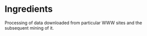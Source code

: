 # Ingredients
Processing of data downloaded from particular WWW sites and the subsequent mining of it.
